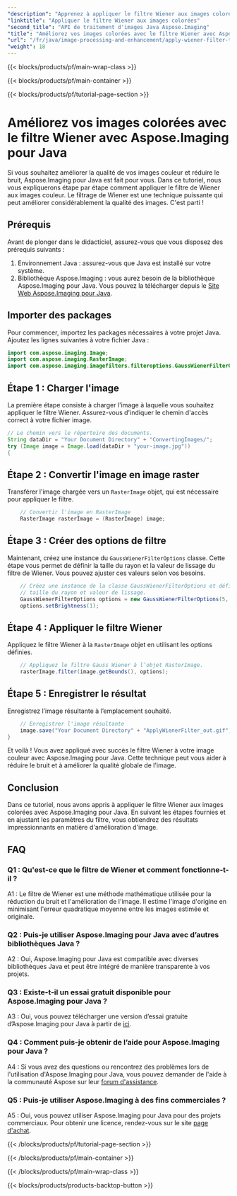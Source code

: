 ```yaml
---
"description": "Apprenez à appliquer le filtre Wiener aux images colorées en Java avec Aspose.Imaging pour Java. Améliorez la qualité de vos images et réduisez le bruit sans effort."
"linktitle": "Appliquer le filtre Wiener aux images colorées"
"second_title": "API de traitement d'images Java Aspose.Imaging"
"title": "Améliorez vos images colorées avec le filtre Wiener avec Aspose.Imaging pour Java"
"url": "/fr/java/image-processing-and-enhancement/apply-wiener-filter-to-colored-images/"
"weight": 18
---
```


{{< blocks/products/pf/main-wrap-class >}}

{{< blocks/products/pf/main-container >}}

{{< blocks/products/pf/tutorial-page-section >}}

# Améliorez vos images colorées avec le filtre Wiener avec Aspose.Imaging pour Java

Si vous souhaitez améliorer la qualité de vos images couleur et réduire le bruit, Aspose.Imaging pour Java est fait pour vous. Dans ce tutoriel, nous vous expliquerons étape par étape comment appliquer le filtre de Wiener aux images couleur. Le filtrage de Wiener est une technique puissante qui peut améliorer considérablement la qualité des images. C'est parti !

## Prérequis

Avant de plonger dans le didacticiel, assurez-vous que vous disposez des prérequis suivants :

1. Environnement Java : assurez-vous que Java est installé sur votre système.
2. Bibliothèque Aspose.Imaging : vous aurez besoin de la bibliothèque Aspose.Imaging pour Java. Vous pouvez la télécharger depuis le [Site Web Aspose.Imaging pour Java](https://releases.aspose.com/imaging/java/).

## Importer des packages

Pour commencer, importez les packages nécessaires à votre projet Java. Ajoutez les lignes suivantes à votre fichier Java :

```java
import com.aspose.imaging.Image;
import com.aspose.imaging.RasterImage;
import com.aspose.imaging.imagefilters.filteroptions.GaussWienerFilterOptions;
```

## Étape 1 : Charger l'image

La première étape consiste à charger l'image à laquelle vous souhaitez appliquer le filtre Wiener. Assurez-vous d'indiquer le chemin d'accès correct à votre fichier image.

```java
// Le chemin vers le répertoire des documents.
String dataDir = "Your Document Directory" + "ConvertingImages/";
try (Image image = Image.load(dataDir + "your-image.jpg"))
{
```

## Étape 2 : Convertir l'image en image raster

Transférer l'image chargée vers un `RasterImage` objet, qui est nécessaire pour appliquer le filtre.

```java
    // Convertir l'image en RasterImage
    RasterImage rasterImage = (RasterImage) image;
```

## Étape 3 : Créer des options de filtre

Maintenant, créez une instance du `GaussWienerFilterOptions` classe. Cette étape vous permet de définir la taille du rayon et la valeur de lissage du filtre de Wiener. Vous pouvez ajuster ces valeurs selon vos besoins.

```java
    // Créez une instance de la classe GaussWienerFilterOptions et définissez le
    // taille du rayon et valeur de lissage.
    GaussWienerFilterOptions options = new GaussWienerFilterOptions(5, 1.5);
    options.setBrightness(1);
```

## Étape 4 : Appliquer le filtre Wiener

Appliquez le filtre Wiener à la `RasterImage` objet en utilisant les options définies.

```java
    // Appliquez le filtre Gauss Wiener à l’objet RasterImage.
    rasterImage.filter(image.getBounds(), options);
```

## Étape 5 : Enregistrer le résultat

Enregistrez l’image résultante à l’emplacement souhaité.

```java
    // Enregistrer l'image résultante
    image.save("Your Document Directory" + "ApplyWienerFilter_out.gif");
}
```

Et voilà ! Vous avez appliqué avec succès le filtre Wiener à votre image couleur avec Aspose.Imaging pour Java. Cette technique peut vous aider à réduire le bruit et à améliorer la qualité globale de l'image.

## Conclusion

Dans ce tutoriel, nous avons appris à appliquer le filtre Wiener aux images colorées avec Aspose.Imaging pour Java. En suivant les étapes fournies et en ajustant les paramètres du filtre, vous obtiendrez des résultats impressionnants en matière d'amélioration d'image.

## FAQ

### Q1 : Qu'est-ce que le filtre de Wiener et comment fonctionne-t-il ?

A1 : Le filtre de Wiener est une méthode mathématique utilisée pour la réduction du bruit et l'amélioration de l'image. Il estime l'image d'origine en minimisant l'erreur quadratique moyenne entre les images estimée et originale.

### Q2 : Puis-je utiliser Aspose.Imaging pour Java avec d’autres bibliothèques Java ?

A2 : Oui, Aspose.Imaging pour Java est compatible avec diverses bibliothèques Java et peut être intégré de manière transparente à vos projets.

### Q3 : Existe-t-il un essai gratuit disponible pour Aspose.Imaging pour Java ?

A3 : Oui, vous pouvez télécharger une version d’essai gratuite d’Aspose.Imaging pour Java à partir de [ici](https://releases.aspose.com/).

### Q4 : Comment puis-je obtenir de l’aide pour Aspose.Imaging pour Java ?

A4 : Si vous avez des questions ou rencontrez des problèmes lors de l'utilisation d'Aspose.Imaging pour Java, vous pouvez demander de l'aide à la communauté Aspose sur leur [forum d'assistance](https://forum.aspose.com/).

### Q5 : Puis-je utiliser Aspose.Imaging à des fins commerciales ?

A5 : Oui, vous pouvez utiliser Aspose.Imaging pour Java pour des projets commerciaux. Pour obtenir une licence, rendez-vous sur le site [page d'achat](https://purchase.aspose.com/buy).

{{< /blocks/products/pf/tutorial-page-section >}}

{{< /blocks/products/pf/main-container >}}

{{< /blocks/products/pf/main-wrap-class >}}

{{< blocks/products/products-backtop-button >}}
